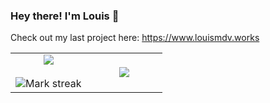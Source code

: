 ### Hey there! I'm Louis 👋
Check out my last project here: https://www.louismdv.works

<table align="center">
  <tr border="none">
    <td width="50%" align="center">
      <!-- Main stats card -->
      <img align="center" src="https://github-readme-stats.vercel.app/api?username=louismdv&theme=dark&show_icons=true&count_private=true">
      <br><br>
      <!-- Streak stats card -->
      <img title="🔥 Get streak stats for your profile at git.io/streak-stats" 
           alt="Mark streak" 
           src="https://streak-stats.demolab.com/?user=louismdv" />
    </td>
    <td width="50%" align="center">
      <!-- Top languages card -->
      <img align="center" src="https://github-readme-stats.vercel.app/api/top-langs/?username=louismdv&theme=dark&hide_border=false&no-bg=true&no-frame=true&langs_count=10">
    </td>
  </tr>
</table>
